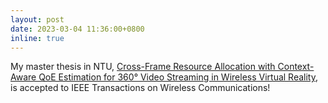 ```yaml
---
layout: post
date: 2023-03-04 11:36:00+0800
inline: true
---
```


My master thesis in NTU, [Cross-Frame Resource Allocation with Context-Aware QoE Estimation for 360° Video Streaming in Wireless Virtual Reality](https://ieeexplore.ieee.org/document/10077518), is accepted to IEEE Transactions on Wireless Communications!

